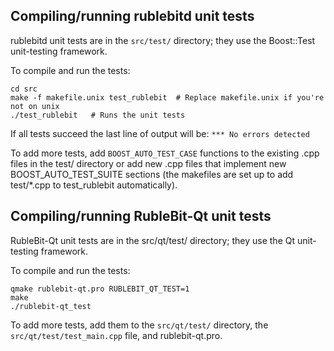 Compiling/running rublebitd unit tests
------------------------------------

rublebitd unit tests are in the `src/test/` directory; they
use the Boost::Test unit-testing framework.

To compile and run the tests:

	cd src
	make -f makefile.unix test_rublebit  # Replace makefile.unix if you're not on unix
	./test_rublebit   # Runs the unit tests

If all tests succeed the last line of output will be:
`*** No errors detected`

To add more tests, add `BOOST_AUTO_TEST_CASE` functions to the existing
.cpp files in the test/ directory or add new .cpp files that
implement new BOOST_AUTO_TEST_SUITE sections (the makefiles are
set up to add test/*.cpp to test_rublebit automatically).


Compiling/running RubleBit-Qt unit tests
---------------------------------------

RubleBit-Qt unit tests are in the src/qt/test/ directory; they
use the Qt unit-testing framework.

To compile and run the tests:

	qmake rublebit-qt.pro RUBLEBIT_QT_TEST=1
	make
	./rublebit-qt_test

To add more tests, add them to the `src/qt/test/` directory,
the `src/qt/test/test_main.cpp` file, and rublebit-qt.pro.
